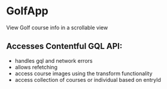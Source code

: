 # GolfApp

View Golf course info in a scrollable view

## Accesses Contentful GQL API:

- handles gql and network errors
- allows refetching
- access course images using the transform functionality
- access collection of courses or individual based on entryId
